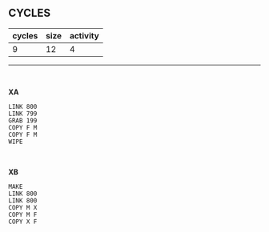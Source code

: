 ## CYCLES

| cycles | size | activity |
| ------ | ---- | -------- |
| 9 | 12 | 4 |
<hr>
<br>

**XA**

```
LINK 800
LINK 799
GRAB 199
COPY F M
COPY F M
WIPE
```

<br>

**XB**

```
MAKE
LINK 800
LINK 800
COPY M X
COPY M F
COPY X F

```
